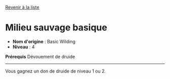 [Revenir à la liste](list.md)

# Milieu sauvage basique

 * **Nom d'origine** : Basic Wilding
 * **Niveau** : 4


<p><strong>Prérequis</strong> Dévouement de druide</p>
<hr>
<p>Vous gagnez un don de druide de niveau 1 ou 2.</p>